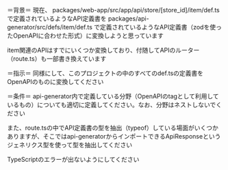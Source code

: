 ＝背景＝
現在、
packages/web-app/src/app/api/store/[store_id]/item/def.ts
で定義されているようなAPI定義書を
packages/api-generator/src/defs/item/def.ts
で定義されているようなAPI定義書（zodを使ったOpenAPIに合わせた形式）に変換しようと思っています

item関連のAPIはすでにいくつか変換しており、付随してAPIのルーター（route.ts）も一部書き換えています

＝指示＝
同様にして、このプロジェクトの中のすべてのdef.tsの定義書をOpenAPIのものに変換してください

＝条件＝
api-generator内で定義している分野（OpenAPIのtagとして利用しているもの）についても適切に定義してください。なお、分野はネストしないでください

また、route.tsの中でAPI定義書の型を抽出（typeof）している場面がいくつかありますが、そこではapi-generatorからインポートできるApiResponseというジェネリクス型を使って型を抽出してください

TypeScriptのエラーが出ないようにしてください
